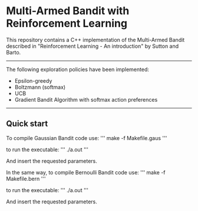 # Multi-Armed Bandit with Reinforcement Learning

This repository contains a C++ implementation of the Multi-Armed Bandit described in "Reinforcement Learning - An introduction" by Sutton and Barto.

---

The following exploration policies have been implemented:
* Epsilon-greedy
* Boltzmann (softmax)
* UCB
* Gradient Bandit Algorithm with softmax action preferences

---

## Quick start

To compile Gaussian Bandit code use:
'''
make -f Makefile.gaus
'''

to run the executable:
'''
./a.out
'''

And insert the requested parameters. 


In the same way, to compile Bernoulli Bandit code use:
'''
make -f Makefile.bern
'''

to run the executable:
'''
./a.out
'''

And insert the requested parameters. 

